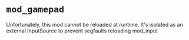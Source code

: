 # `mod_gamepad`
Unfortunately, this mod cannot be reloaded at runtime. It's isolated as an external InputSource to prevent segfaults reloading mod_input
